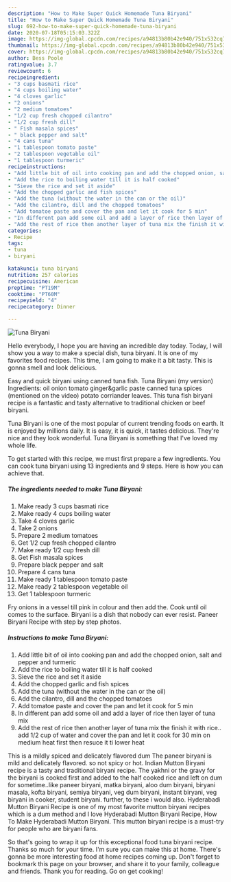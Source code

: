 ```yaml
---
description: "How to Make Super Quick Homemade Tuna Biryani"
title: "How to Make Super Quick Homemade Tuna Biryani"
slug: 692-how-to-make-super-quick-homemade-tuna-biryani
date: 2020-07-18T05:15:03.322Z
image: https://img-global.cpcdn.com/recipes/a94813b80b42e940/751x532cq70/tuna-biryani-recipe-main-photo.jpg
thumbnail: https://img-global.cpcdn.com/recipes/a94813b80b42e940/751x532cq70/tuna-biryani-recipe-main-photo.jpg
cover: https://img-global.cpcdn.com/recipes/a94813b80b42e940/751x532cq70/tuna-biryani-recipe-main-photo.jpg
author: Bess Poole
ratingvalue: 3.7
reviewcount: 6
recipeingredient:
- "3 cups basmati rice"
- "4 cups boiling water"
- "4 cloves garlic"
- "2 onions"
- "2 medium tomatoes"
- "1/2 cup fresh chopped cilantro"
- "1/2 cup fresh dill"
- " Fish masala spices"
- " black pepper and salt"
- "4 cans tuna"
- "1 tablespoon tomato paste"
- "2 tablespoon vegetable oil"
- "1 tablespoon turmeric"
recipeinstructions:
- "Add little bit of oil into cooking pan and add the chopped onion, salt and pepper and turmeric"
- "Add the rice to boiling water till it is half cooked"
- "Sieve the rice and set it aside"
- "Add the chopped garlic and fish spices"
- "Add the tuna (without the water in the can or the oil)"
- "Add the cilantro, dill and the chopped tomatoes"
- "Add tomatoe paste and cover the pan and let it cook for 5 min"
- "In different pan add some oil and add a layer of rice then layer of tuna mix"
- "Add the rest of rice then another layer of tuna mix the finish it with rice.. add 1/2 cup of water and cover the pan and let it cook for 30 min on medium heat first then resuce it ti lower heat"
categories:
- Recipe
tags:
- tuna
- biryani

katakunci: tuna biryani 
nutrition: 257 calories
recipecuisine: American
preptime: "PT19M"
cooktime: "PT60M"
recipeyield: "4"
recipecategory: Dinner

---
```



![Tuna Biryani](https://img-global.cpcdn.com/recipes/a94813b80b42e940/751x532cq70/tuna-biryani-recipe-main-photo.jpg)

Hello everybody, I hope you are having an incredible day today. Today, I will show you a way to make a special dish, tuna biryani. It is one of my favorites food recipes. This time, I am going to make it a bit tasty. This is gonna smell and look delicious.

Easy and quick biryani using canned tuna fish. Tuna Biryani (my version) Ingredients: oil onion tomato ginger&amp;garlic paste canned tuna spices (mentioned on the video) potato corriander leaves. This tuna fish biryani recipe is a fantastic and tasty alternative to traditional chicken or beef biryani.

Tuna Biryani is one of the most popular of current trending foods on earth. It is enjoyed by millions daily. It is easy, it is quick, it tastes delicious. They're nice and they look wonderful. Tuna Biryani is something that I've loved my whole life.


To get started with this recipe, we must first prepare a few ingredients. You can cook tuna biryani using 13 ingredients and 9 steps. Here is how you can achieve that.

<!--inarticleads1-->

##### The ingredients needed to make Tuna Biryani:

1. Make ready 3 cups basmati rice
1. Make ready 4 cups boiling water
1. Take 4 cloves garlic
1. Take 2 onions
1. Prepare 2 medium tomatoes
1. Get 1/2 cup fresh chopped cilantro
1. Make ready 1/2 cup fresh dill
1. Get  Fish masala spices
1. Prepare  black pepper and salt
1. Prepare 4 cans tuna
1. Make ready 1 tablespoon tomato paste
1. Make ready 2 tablespoon vegetable oil
1. Get 1 tablespoon turmeric


Fry onions in a vessel till pink in colour and then add the. Cook until oil comes to the surface. Biryani is a dish that nobody can ever resist. Paneer Biryani Recipe with step by step photos. 

<!--inarticleads2-->

##### Instructions to make Tuna Biryani:

1. Add little bit of oil into cooking pan and add the chopped onion, salt and pepper and turmeric
1. Add the rice to boiling water till it is half cooked
1. Sieve the rice and set it aside
1. Add the chopped garlic and fish spices
1. Add the tuna (without the water in the can or the oil)
1. Add the cilantro, dill and the chopped tomatoes
1. Add tomatoe paste and cover the pan and let it cook for 5 min
1. In different pan add some oil and add a layer of rice then layer of tuna mix
1. Add the rest of rice then another layer of tuna mix the finish it with rice.. add 1/2 cup of water and cover the pan and let it cook for 30 min on medium heat first then resuce it ti lower heat


This is a mildly spiced and delicately flavored dum The paneer biryani is mild and delicately flavored. so not spicy or hot. Indian Mutton Biryani recipe is a tasty and traditional biryani recipe. The yakhni or the gravy for the biryani is cooked first and added to the half cooked rice and left on dum for sometime..like paneer biryani, matka biryani, aloo dum biryani, biryani masala, kofta biryani, semiya biryani, veg dum biryani, instant biryani, veg biryani in cooker, student biryani. further, to these i would also. Hyderabadi Mutton Biryani Recipe is one of my most favorite mutton biryani recipes which is a dum method and I love Hyderabadi Mutton Biryani Recipe, How To Make Hyderabadi Mutton Biryani. This mutton biryani recipe is a must-try for people who are biryani fans. 

So that's going to wrap it up for this exceptional food tuna biryani recipe. Thanks so much for your time. I'm sure you can make this at home. There's gonna be more interesting food at home recipes coming up. Don't forget to bookmark this page on your browser, and share it to your family, colleague and friends. Thank you for reading. Go on get cooking!
